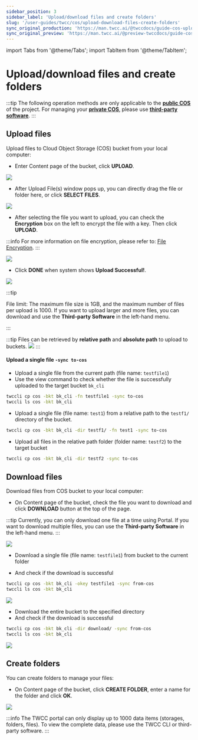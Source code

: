 ```yaml
---
sidebar_position: 3
sidebar_label: 'Upload/download files and create folders'
slug: '/user-guides/twcc/cos/upload-download-files-create-folders'
sync_original_production: 'https://man.twcc.ai/@twccdocs/guide-cos-upload-download-files-zh' 
sync_original_preview: 'https://man.twcc.ai/@preview-twccdocs/guide-cos-upload-download-files-zh'
---
```


import Tabs from '@theme/Tabs';
import TabItem from '@theme/TabItem';

# Upload/download files and create folders

:::tip
The following operation methods are only applicable to the [<ins>**public COS**<i class="fa fa-question-circle fa-question-circle-for-service" aria-hidden="true"></i></ins>](/user-guides/twcc/cos/overview.md) of the project. For managing your [<ins>**private COS**<i class="fa fa-question-circle fa-question-circle-for-service" aria-hidden="true"></i></ins>](/user-guides/twcc/cos/overview.md), please use [<ins>**third-party software**</ins>](https://man.twcc.ai/@twccdocs/doc-cos-main-zh/https%3A%2F%2Fman.twcc.ai%2F%40twccdocs%2Fguide-cos-connect-info-zh).
:::


## Upload files

Upload files to Cloud Object Storage (COS) bucket from your local computer:


<Tabs>
  <TabItem value="TWCC Portal" label="TWCC Portal" default>
    

* Enter Content page of the bucket, click **UPLOAD**.


![](https://cos.twcc.ai/SYS-MANUAL/uploads/upload_ea3e08fc443b9530cd5d0fd94cb3bcf2.png)



* After Upload File(s) window pops up, you can directly drag the file or folder here, or click **SELECT FILES**.

![](https://cos.twcc.ai/SYS-MANUAL/uploads/upload_9abc4dd24ac7959df5f5d223b63b3905.png)

* After selecting the file you want to upload, you can check the **Encryption** box on the left to encrypt the file with a key. Then click **UPLOAD**.

:::info
For more information on file encryption, please refer to: [<ins>File Encryption</ins>](/user-guides/twcc/cos/manage-buckets/manage-objects/file-encryption.md).
:::

![](https://cos.twcc.ai/SYS-MANUAL/uploads/upload_c2fc1e6c5d53307bb8950987f2d238e5.png)

    
* Click **DONE** when system shows **Upload Successful!**.
    
![](https://cos.twcc.ai/SYS-MANUAL/uploads/upload_e36a65656f8b3f62a63e4b3dfdc4ba33.png)



:::tip

File limit: The maximum file size is 1GB, and the maximum number of files per upload is 1000. If you want to upload larger and more files, you can download and use the **Third-party Software** in the left-hand menu.

:::

  </TabItem>
  <TabItem value="TWCC CLI" label="TWCC CLI">
    

:::tip
Files can be retrieved by **relative path** and **absolute path** to upload to buckets.
![](https://cos.twcc.ai/SYS-MANUAL/uploads/upload_66f6bc7fd0b69de7274d2a3251a5a817.png)
:::


#### Upload a single file `-sync to-cos`

- Upload a single file from the current path (file name: `testfile1`)
- Use the view command to check whether the file is successfully uploaded to the target bucket `bk_cli`

```bash
twccli cp cos -bkt bk_cli -fn testfile1 -sync to-cos
twccli ls cos -bkt bk_cli
```


- Upload a single file (file name: `test1`) from a relative path to the `testf1/` directory of the bucket.

```bash
twccli cp cos -bkt bk_cli -dir testf1/ -fn test1 -sync to-cos
```

- Upload all files in the relative path folder (folder name: `testf2`) to the target bucket

```bash
twccli cp cos -bkt bk_cli -dir testf2 -sync to-cos
```


  </TabItem>
</Tabs>

## Download files

Download files from COS bucket to your local computer:

<Tabs>
  <TabItem value="TWCC Portal" label="TWCC Portal" default>
    

* On Content page of the bucket, check the file you want to download and click **DOWNLOAD** button at the top of the page.


:::tip
Currently, you can only download one file at a time using Portal. If you want to download multiple files, you can use the **Third-party Software** in the left-hand menu.
:::    
    
![](https://cos.twcc.ai/SYS-MANUAL/uploads/upload_0a571c35936180f731c19c0f044f456f.png)


  </TabItem>
  <TabItem value="TWCC CLI" label="TWCC CLI">
    

- Download a single file (file name: `testfile1`) from bucket to the current folder


- And check if the download is successful


```bash
twccli cp cos -bkt bk_cli -okey testfile1 -sync from-cos
twccli ls cos -bkt bk_cli
```


![](https://cos.twcc.ai/SYS-MANUAL/uploads/upload_139476a0ef51c83f649a32e43a8feb3a.png)

<!--
- 自儲存體下載一檔案(檔名:`testfile2`)至指定目錄`download`
```bash=
twccli cp cos -bkt bk_cli -dir ./ -fn testfile2 -sync from-cos
```
-->

    
- Download the entire bucket to the specified directory
- And check if the download is successful

```bash
twccli cp cos -bkt bk_cli -dir download/ -sync from-cos
twccli ls cos -bkt bk_cli
```

![](https://cos.twcc.ai/SYS-MANUAL/uploads/upload_a7d7d0ece77cba4025908f4c48453de6.png)


  </TabItem>
</Tabs>


## Create folders



You can create folders to manage your files:

<Tabs>
  <TabItem value="TWCC Portal" label="TWCC Portal" default>
    

* On Content page of the bucket, click **CREATE FOLDER**, enter a name for the folder and click **OK**.

    
![](https://cos.twcc.ai/SYS-MANUAL/uploads/upload_dacce4d5bd1a1d9e95020154e382575f.png)

:::info
The TWCC portal can only display up to 1000 data items (storages, folders, files). To view the complete data, please use the TWCC CLI or third-party software.
:::

  </TabItem>
</Tabs>